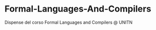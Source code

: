 Formal-Languages-And-Compilers
==============================

Dispense del corso Formal Languages and Compilers @ UNITN
